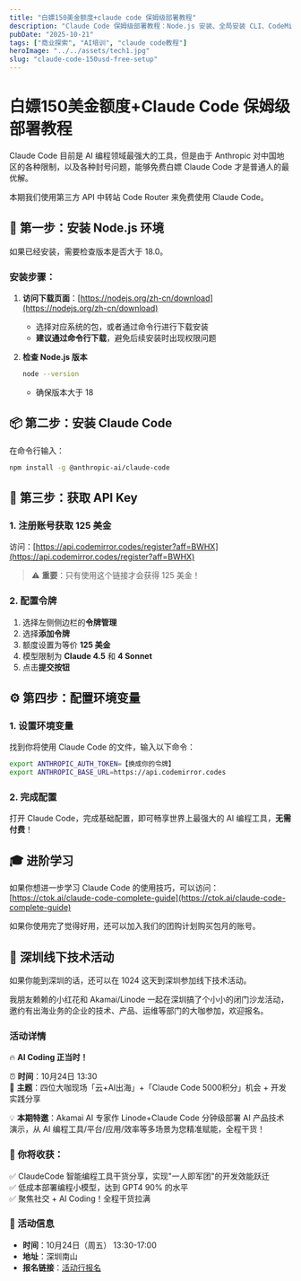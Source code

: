 ```yaml
---
title: "白嫖150美金额度+claude code 保姆级部署教程"
description: "Claude Code 保姆级部署教程：Node.js 安装、全局安装 CLI、CodeMirror 注册送 125 美金、配置 ANTHROPIC_BASE_URL 与令牌，设定 125 美元额度与模型，稳定获取免费 AI 编程体验。"
pubDate: "2025-10-21"
tags: ["商业探索", "AI培训", "claude code教程"]
heroImage: "../../assets/tech1.jpg"
slug: "claude-code-150usd-free-setup"
---
```


# 白嫖150美金额度+Claude Code 保姆级部署教程

Claude Code 目前是 AI 编程领域最强大的工具，但是由于 Anthropic 对中国地区的各种限制，以及各种封号问题，能够免费白嫖 Claude Code 才是普通人的最优解。

本期我们使用第三方 API 中转站 Code Router 来免费使用 Claude Code。

## 🚀 第一步：安装 Node.js 环境

如果已经安装，需要检查版本是否大于 18.0。

### 安装步骤：

1. **访问下载页面**：[https://nodejs.org/zh-cn/download](https://nodejs.org/zh-cn/download)
   - 选择对应系统的包，或者通过命令行进行下载安装
   - **建议通过命令行下载**，避免后续安装时出现权限问题

2. **检查 Node.js 版本**
   ```bash
   node --version
   ```
   - 确保版本大于 18

## 📦 第二步：安装 Claude Code

在命令行输入：

```bash
npm install -g @anthropic-ai/claude-code
```

## 🔑 第三步：获取 API Key

### 1. 注册账号获取 125 美金

访问：[https://api.codemirror.codes/register?aff=BWHX](https://api.codemirror.codes/register?aff=BWHX)

> ⚠️ **重要**：只有使用这个链接才会获得 125 美金！

### 2. 配置令牌

1. 选择左侧侧边栏的**令牌管理**
2. 选择**添加令牌**
3. 额度设置为等价 **125 美金**
4. 模型限制为 **Claude 4.5** 和 **4 Sonnet**
5. 点击**提交按钮**

## ⚙️ 第四步：配置环境变量

### 1. 设置环境变量

找到你将使用 Claude Code 的文件，输入以下命令：

```bash
export ANTHROPIC_AUTH_TOKEN=【换成你的令牌】
export ANTHROPIC_BASE_URL=https://api.codemirror.codes
```

### 2. 完成配置

打开 Claude Code，完成基础配置，即可畅享世界上最强大的 AI 编程工具，**无需付费**！

## 🎓 进阶学习

如果你想进一步学习 Claude Code 的使用技巧，可以访问：[https://ctok.ai/claude-code-complete-guide](https://ctok.ai/claude-code-complete-guide)

如果你使用完了觉得好用，还可以加入我们的团购计划购买包月的账号。

## 🎉 深圳线下技术活动

如果你能到深圳的话，还可以在 1024 这天到深圳参加线下技术活动。

我朋友赖赖的小红花和 Akamai/Linode 一起在深圳搞了个小小的闭门沙龙活动，邀约有出海业务的企业的技术、产品、运维等部门的大咖参加，欢迎报名。

### 活动详情

🔥 **AI Coding 正当时！**

⏰ **时间**：10月24日 13:30  
🎯 **主题**：四位大咖现场「云+AI出海」+「Claude Code 5000积分」机会 + 开发实践分享

💡 **本期特邀**：Akamai AI 专家作 Linode+Claude Code 分钟级部署 AI 产品技术演示，从 AI 编程工具/平台/应用/效率等多场景为您精准赋能，全程干货！

### 🎯 你将收获：

✅ ClaudeCode 智能编程工具干货分享，实现"一人即军团"的开发效能跃迁  
✅ 低成本部署编程小模型，达到 GPT4 90% 的水平  
✅ 聚焦社交 + AI Coding！全程干货拉满

### 📅 活动信息

- **时间**：10月24日（周五） 13:30-17:00
- **地址**：深圳南山
- **报名链接**：[活动行报名](https://www.huodongxing.com/event/4824638433700)